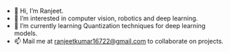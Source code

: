 - 👋 Hi, I’m Ranjeet.
- 👀 I’m interested in computer vision, robotics and deep learning.
- 🌱 I’m currently learning Quantization techniques for deep learning models.
- 📫 Mail me at ranjeetkumar16722@gmail.com to collaborate on projects.

<!---
rk800506/rk800506 is a ✨ special ✨ repository because its `README.md` (this file) appears on your GitHub profile.
You can click the Preview link to take a look at your changes.
--->
